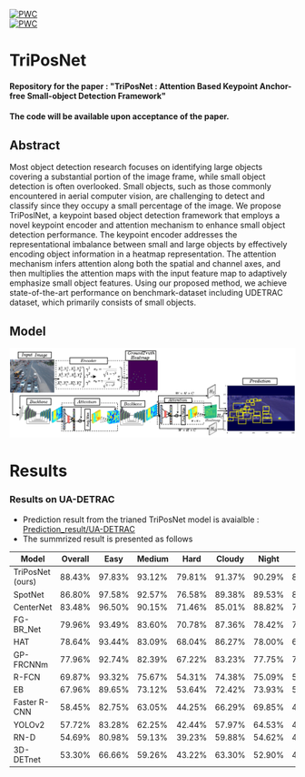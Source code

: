 [![PWC](https://img.shields.io/endpoint.svg?url=https://paperswithcode.com/sota/object-detection-on-ua-detrac-for/object-detection-on-ua-detrac)](https://paperswithcode.com/sota/object-detection-on-ua-detrac)  <br>
[![PWC](https://img.shields.io/endpoint.svg?url=https://paperswithcode.com/sota/object-detection-on-uavdt-for/object-detection-on-uavdt)](https://paperswithcode.com/sota/object-detection-on-uavdt)  <br>
# TriPosNet
#### Repository for the paper : "TriPosNet : Attention Based Keypoint Anchor-free Small-object Detection Framework"
#### The code will be available upon acceptance of the paper. 
## Abstract
Most object detection research focuses on identifying large objects covering a substantial portion of the image frame, while small object detection is often overlooked. Small objects, such as those commonly encountered in aerial computer vision, are challenging to detect and classify since they occupy a small percentage of the image. We propose TriPoslNet, a keypoint based object detection framework that employs a novel keypoint encoder and attention mechanism to enhance small object detection performance. The keypoint encoder addresses the representational imbalance between small and large objects by effectively encoding object information in a heatmap representation. The attention mechanism infers attention along both the spatial and channel axes, and then multiplies the attention maps with the input feature map to adaptively emphasize small object features. Using our proposed method, we achieve state-of-the-art performance on benchmark-dataset including UDETRAC dataset, which primarily consists of small objects. 

## Model

![Framework](Arch/TriposNetPng.PNG "")

# Results

### Results on UA-DETRAC
- Prediction result from the trianed TriPosNet model is avaialble : [Prediction_result/UA-DETRAC](https://github.com/Abeni18/TriPosNet/tree/main/Prediction_result/UA-DETRAC)
- The summrized result is presented as follows

| Model                                      | Overall          | Easy             | Medium           | Hard             | Cloudy           | Night            | Rainy            | Sunny            |
|--------------------------------------------|------------------|------------------|------------------|------------------|------------------|------------------|------------------|------------------|
| TriPosNet (ours)                             | 88.43% | 97.83% | 93.12% | 79.81% | 91.37% | 90.29% | 83.24% | 91.32% |
| SpotNet                           | 86.80% | 97.58% | 92.57% | 76.58% | 89.38% | 89.53% | 80.93% | 91.42% |
| CenterNet | 83.48%          | 96.50%          | 90.15%          | 71.46%          | 85.01%          | 88.82%          | 77.78%          | 88.73%          |
| FG-BR\_Net         | 79.96%          | 93.49%          | 83.60%          | 70.78%          | 87.36%          | 78.42%          | 70.50%          | 89.8%           |
| HAT            | 78.64%          | 93.44%          | 83.09%          | 68.04%          | 86.27%          | 78.00%          | 67.97%          | 88.78%          |
| GP-FRCNNm         | 77.96%          | 92.74%          | 82.39%          | 67.22%          | 83.23%          | 77.75%          | 70.17%          | 86.56%          |
| R-FCN           | 69.87%          | 93.32%          | 75.67%          | 54.31%          | 74.38%          | 75.09%          | 56.21%          | 84.08%          |
| EB            | 67.96%          | 89.65%          | 73.12%          | 53.64%          | 72.42%          | 73.93%          | 53.40%          | 83.73%          |
| Faster R-CNN          | 58.45%          | 82.75%          | 63.05%          | 44.25%          | 66.29%          | 69.85%          | 45.16%          | 62.34%          |
| YOLOv2       | 57.72%          | 83.28%          | 62.25%          | 42.44%          | 57.97%          | 64.53%          | 47.84%          | 69.75%          |
| RN-D              | 54.69%          | 80.98%          | 59.13%          | 39.23%          | 59.88%          | 54.62%          | 41.11%          | 77.53%          |
| 3D-DETnet       | 53.30%          | 66.66%          | 59.26%          | 43.22%          | 63.30%          | 52.90%          | 44.27%          | 71.26%          |
